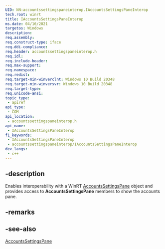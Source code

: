 ```yaml
---
UID: NN:accountssettingspaneinterop.IAccountsSettingsPaneInterop
tech.root: winrt
title: IAccountsSettingsPaneInterop
ms.date: 04/16/2021
targetos: Windows
description: 
req.assembly: 
req.construct-type: iface
req.ddi-compliance: 
req.header: accountssettingspaneinterop.h
req.idl: 
req.include-header: 
req.max-support: 
req.namespace: 
req.redist: 
req.target-min-winverclnt: Windows 10 Build 20348
req.target-min-winversvr: Windows 10 Build 20348
req.target-type: 
req.unicode-ansi: 
topic_type:
 - apiref
api_type:
 - COM
api_location:
 - accountssettingspaneinterop.h
api_name:
 - IAccountsSettingsPaneInterop
f1_keywords:
 - IAccountsSettingsPaneInterop
 - accountssettingspaneinterop/IAccountsSettingsPaneInterop
dev_langs:
 - c++
---
```


## -description

Enables interoperability with a WinRT [AccountsSettingsPane](/uwp/api/windows.ui.applicationsettings.accountssettingspane) object and provides access to **AccountsSettingsPane** members to show the accounts pane.

## -remarks

## -see-also

[AccountsSettingsPane](/uwp/api/windows.ui.applicationsettings.accountssettingspane)

